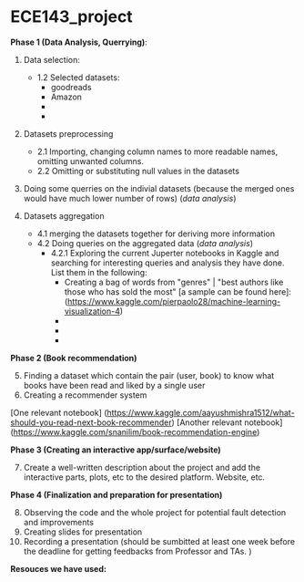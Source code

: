 # ECE143_project

**Phase 1 (Data Analysis, Querrying)**:
1. Data selection:
    - 1.2 Selected datasets:<br>
        - goodreads
        - Amazon 
        -
        -
       
       
2. Datasets preprocessing
    - 2.1 Importing, changing column names to more readable names, omitting unwanted columns.
    - 2.2 Omitting or substituting null values in the datasets
    
   
3. Doing some querries on the indivial datasets (because the merged ones would have much lower number of rows) (*data analysis*)  
     
4. Datasets aggregation
    - 4.1 merging the datasets together for deriving more information
    - 4.2 Doing queries on the aggregated data (*data analysis*)
        - 4.2.1 Exploring  the current Juperter notebooks in Kaggle and searching for interesting queries and analysis they have done. List them in the following:
            - Creating a bag of words from "genres" | "best authors like those who has sold the most" [a sample can be found here]: (https://www.kaggle.com/pierpaolo28/machine-learning-visualization-4)
            -
            -
            -
     
     
     
**Phase 2 (Book recommendation)**

5. Finding a dataset which contain the pair (user, book) to know what books have been read and liked by a single user
6. Creating a recommender system

[One relevant notebook] (https://www.kaggle.com/aayushmishra1512/what-should-you-read-next-book-recommender)
[Another relevant notebook] (https://www.kaggle.com/snanilim/book-recommendation-engine)




**Phase 3 (Creating an interactive app/surface/website)**

7. Create a well-written description about the project and add the interactive parts, plots, etc to the desired platform. Website, etc.




**Phase 4 (Finalization and preparation for presentation)**

8. Observing the code and the whole project for potential fault detection and improvements
9. Creating slides for presentation
10. Recording a presentation (should be sumbitted at least one week before the deadline for getting feedbacks from Professor and TAs. )




**Resouces we have used:**

